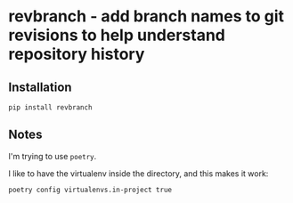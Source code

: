 # revbranch - add branch names to git revisions to help understand repository history

## Installation

```
pip install revbranch
```

## Notes

I'm trying to use `poetry`.

I like to have the virtualenv inside the directory, and this makes it work:

```
poetry config virtualenvs.in-project true
```